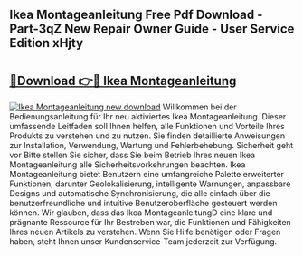 ## Ikea Montageanleitung Free Pdf Download - Part-3qZ New Repair Owner Guide - User Service Edition xHjty

# <h2><a href="http://df7py9d.blite.top/?on=Ikea+Montageanleitung">🔗Download 👉🔴 Ikea Montageanleitung</a></h2>

[![Ikea Montageanleitung new download](https://i.imgur.com/lujVjoI.png)](http://df7py9d.blite.top/?on=Ikea+Montageanleitung)
Willkommen bei der Bedienungsanleitung für Ihr neu aktiviertes Ikea Montageanleitung. Dieser umfassende Leitfaden soll Ihnen helfen, alle Funktionen und Vorteile Ihres Produkts zu verstehen und zu nutzen. Sie finden detaillierte Anweisungen zur Installation, Verwendung, Wartung und Fehlerbehebung. Sicherheit geht vor Bitte stellen Sie sicher, dass Sie beim Betrieb Ihres neuen Ikea Montageanleitung alle Sicherheitsvorkehrungen beachten. Ikea Montageanleitung bietet Benutzern eine umfangreiche Palette erweiterter Funktionen, darunter Geolokalisierung, intelligente Warnungen, anpassbare Designs und automatische Synchronisierung, die alle einfach über die benutzerfreundliche und intuitive Benutzeroberfläche gesteuert werden können. Wir glauben, dass das Ikea MontageanleitungD eine klare und prägnante Ressource für Ihr Bestreben war, die Funktionen und Fähigkeiten Ihres neuen Artikels zu verstehen. Wenn Sie Hilfe benötigen oder Fragen haben, steht Ihnen unser Kundenservice-Team jederzeit zur Verfügung.
